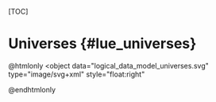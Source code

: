 [TOC]

# Universes  {#lue_universes}

@htmlonly
<object
    data="logical_data_model_universes.svg"
    type="image/svg+xml"
    style="float:right"
>
</object>
@endhtmlonly
